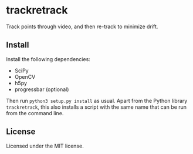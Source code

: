 # trackretrack

Track points through video, and then re-track to minimize drift.

## Install
Install the following dependencies:
- SciPy
- OpenCV
- h5py
- progressbar (optional)

Then run `python3 setup.py install` as usual.
Apart from the Python library `trackretrack`, this also installs a script with the same name that can be run from the command line.

## License
Licensed under the MIT license.
